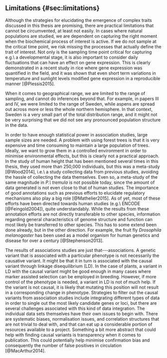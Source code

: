 ## Limitations {#sec:limitations}

Although the strategies for elucidating the emergence of complex traits discussed in this thesis are promising, there are practical limitations that cannot be circumvented, at least not easily.
In cases where natural populations are studied, we are dependent on capturing the right moment when the biochemical process of interest is active.
If we do not sample at the critical time point, we risk missing the processes that actually define the trait of interest.
Not only is the sampling time point critical for capturing e.g.\ a developmental stage, it is also important to consider daily fluctuations that can have an effect on gene expression.
This is clearly demonstrated in a recent study in rice where gene expression was quantified in the field, and it was shown that even short term variations in temperature and sunlight levels modified gene expression in a reproducible manner [@Plessis2015].

When it comes to geographical range, we are limited to the range of sampling, and cannot do inferences beyond that.
For example, in papers III and IV, we were limited to the range of Sweden, while aspens are spread out across more or less the whole northern hemisphere.
In that context, Sweden is a very small part of the total distribution range, and it might not be very surprising that we did not see any pronounced population structure in the data.

In order to have enough statistical power in association studies, large sample sizes are needed.
A problem with using forest trees is that it is very expensive and time consuming to maintain a large population of trees.
Ideally, we want to grow them in a controlled environment in order to minimise environmental effects, but this is clearly not a practical approach.
In the study of human height that has been mentioned several times in this thesis, they used more than 250,000 individuals, but this was a meta-study [@Wood2014], i.e.\ a study collecting data from previous studies, avoiding the hassle of collecting the data themselves.
Even so, a meta-study of the same magnitude in *P.\ tremula* is not possible today, since the amount of data generated is not even close to that of human studies.
The importance of good annotations such as previous efforts to elucidate regulatory mechanisms also play a big role [@Mathelier2015].
As of yet, most of these efforts have been directed towards human studies (e.g.\ ENCODE [@Feingold2004]), quite understandably.
While the results from these annotation efforts are not directly transferable to other species, information regarding general characteristics of genome structure and function can most likely be transferred to other species.
This has to some extend been done already, but in the other direction.
For example, the fruit fly *Drosophila melanogaster* has been used as a model organism for human genetics and disease for over a century [@Stephenson2013].

The results of associations studies are just that---associations.
A genetic variant that is associated with a particular phenotype is not necessarily the causative variant.
It might be that it in turn is associated with the causal variant through linkage disequilibrium (LD).
In the case of plants, a variant in LD with the causal variant might be good enough in many cases where marker assisted selection can be employed in breeding.
However, if more control of the phenotype is needed, a variant in LD is not of much help.
If the variant is not causal, it is likely that mutating this position will not result in a corresponding change in phenotype.
Strategies to filter out the causal variants from association studies include integrating different types of data in order to single out the most likely candidate genes or loci, but there are several challenges associated with this kind of data integration.
The individual data sets themselves have their own issues to begin with.
There are systematic biases, normalisation issues, and correlation structures that are not trivial to deal with, and that can eat up a considerable portion of resources available to a project.
Something a bit more abstract that could help with finding causal variants
is transparency when it comes to publication.
This could potentially help minimise confirmation bias and consequently the number of false positives in circulation [@MacArthur2014].
